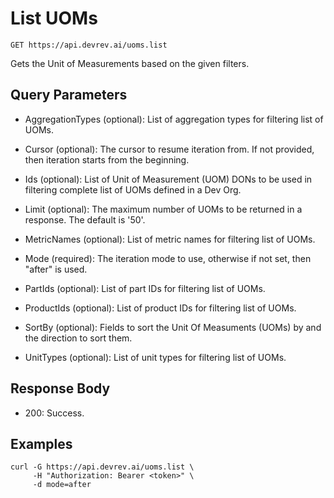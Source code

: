 # List UOMs

```http
GET https://api.devrev.ai/uoms.list
```

Gets the Unit of Measurements based on the given filters.



## Query Parameters

- AggregationTypes (optional): List of aggregation types for filtering list of UOMs.
- Cursor (optional): The cursor to resume iteration from. If not provided, then iteration
starts from the beginning.

- Ids (optional): List of Unit of Measurement (UOM) DONs to be used in filtering
complete list of UOMs defined in a Dev Org.

- Limit (optional): The maximum number of UOMs to be returned in a response. The default
is '50'.

- MetricNames (optional): List of metric names for filtering list of UOMs.
- Mode (required): The iteration mode to use, otherwise if not set, then "after" is
used.

- PartIds (optional): List of part IDs for filtering list of UOMs.
- ProductIds (optional): List of product IDs for filtering list of UOMs.
- SortBy (optional): Fields to sort the Unit Of Measuments (UOMs) by and the direction to
sort them.

- UnitTypes (optional): List of unit types for filtering list of UOMs.

## Response Body

- 200: Success.

## Examples

```shell
curl -G https://api.devrev.ai/uoms.list \
     -H "Authorization: Bearer <token>" \
     -d mode=after
```
